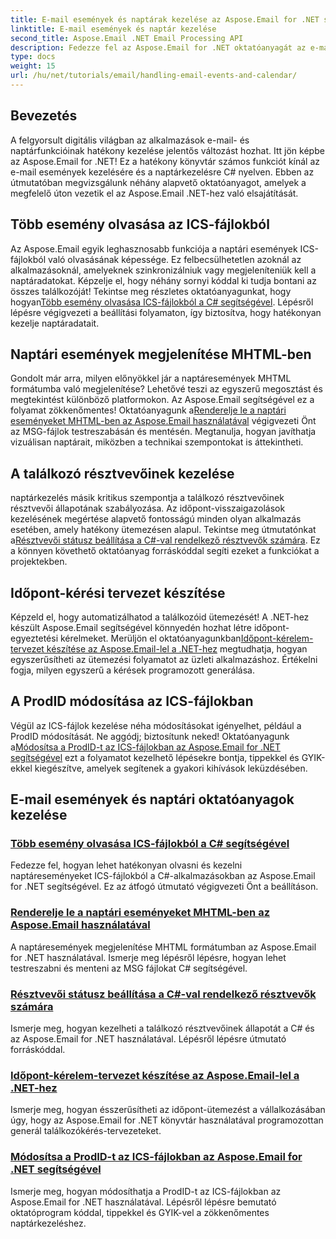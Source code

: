 ```yaml
---
title: E-mail események és naptárak kezelése az Aspose.Email for .NET segítségével
linktitle: E-mail események és naptár kezelése
second_title: Aspose.Email .NET Email Processing API
description: Fedezze fel az Aspose.Email for .NET oktatóanyagát az e-mailes események kezeléséről és a naptárkezelésről. Tanuljon meg technikákat C# alkalmazásai hatékony fejlesztéséhez.
type: docs
weight: 15
url: /hu/net/tutorials/email/handling-email-events-and-calendar/
---
```

## Bevezetés

A felgyorsult digitális világban az alkalmazások e-mail- és naptárfunkcióinak hatékony kezelése jelentős változást hozhat. Itt jön képbe az Aspose.Email for .NET! Ez a hatékony könyvtár számos funkciót kínál az e-mail események kezelésére és a naptárkezelésre C# nyelven. Ebben az útmutatóban megvizsgálunk néhány alapvető oktatóanyagot, amelyek a megfelelő úton vezetik el az Aspose.Email .NET-hez való elsajátítását.

## Több esemény olvasása az ICS-fájlokból

Az Aspose.Email egyik leghasznosabb funkciója a naptári események ICS-fájlokból való olvasásának képessége. Ez felbecsülhetetlen azoknál az alkalmazásoknál, amelyeknek szinkronizálniuk vagy megjeleníteniük kell a naptáradatokat. Képzelje el, hogy néhány sornyi kóddal ki tudja bontani az összes találkozóját! Tekintse meg részletes oktatóanyagunkat, hogy hogyan[Több esemény olvasása ICS-fájlokból a C# segítségével](./read-multiple-events-from-ics-files-with-csharp/). Lépésről lépésre végigvezeti a beállítási folyamaton, így biztosítva, hogy hatékonyan kezelje naptáradatait. 

## Naptári események megjelenítése MHTML-ben 

 Gondolt már arra, milyen előnyökkel jár a naptáresemények MHTML formátumba való megjelenítése? Lehetővé teszi az egyszerű megosztást és megtekintést különböző platformokon. Az Aspose.Email segítségével ez a folyamat zökkenőmentes! Oktatóanyagunk a[Renderelje le a naptári eseményeket MHTML-ben az Aspose.Email használatával](./render-calendar-events-in-mhtml/) végigvezeti Önt az MSG-fájlok testreszabásán és mentésén. Megtanulja, hogyan javíthatja vizuálisan naptárait, miközben a technikai szempontokat is áttekintheti.

## A találkozó résztvevőinek kezelése

 naptárkezelés másik kritikus szempontja a találkozó résztvevőinek résztvevői állapotának szabályozása. Az időpont-visszaigazolások kezelésének megértése alapvető fontosságú minden olyan alkalmazás esetében, amely hatékony ütemezésen alapul. Tekintse meg útmutatónkat a[Résztvevői státusz beállítása a C#-val rendelkező résztvevők számára](./setting-participant-status-for-appointment-attendees/). Ez a könnyen követhető oktatóanyag forráskóddal segíti ezeket a funkciókat a projektekben.

## Időpont-kérési tervezet készítése 

 Képzeld el, hogy automatizálhatod a találkozóid ütemezését! A .NET-hez készült Aspose.Email segítségével könnyedén hozhat létre időpont-egyeztetési kérelmeket. Merüljön el oktatóanyagunkban[Időpont-kérelem-tervezet készítése az Aspose.Email-lel a .NET-hez](./creating-draft-appointment-request/) megtudhatja, hogyan egyszerűsítheti az ütemezési folyamatot az üzleti alkalmazáshoz. Értékelni fogja, milyen egyszerű a kérések programozott generálása.

## A ProdID módosítása az ICS-fájlokban 

Végül az ICS-fájlok kezelése néha módosításokat igényelhet, például a ProdID módosítását. Ne aggódj; biztosítunk neked! Oktatóanyagunk a[Módosítsa a ProdID-t az ICS-fájlokban az Aspose.Email for .NET segítségével](./modify-prodid-in-ics-files/) ezt a folyamatot kezelhető lépésekre bontja, tippekkel és GYIK-ekkel kiegészítve, amelyek segítenek a gyakori kihívások leküzdésében.

## E-mail események és naptári oktatóanyagok kezelése
### [Több esemény olvasása ICS-fájlokból a C# segítségével](./read-multiple-events-from-ics-files-with-csharp/)
Fedezze fel, hogyan lehet hatékonyan olvasni és kezelni naptáreseményeket ICS-fájlokból a C#-alkalmazásokban az Aspose.Email for .NET segítségével. Ez az átfogó útmutató végigvezeti Önt a beállításon.
### [Renderelje le a naptári eseményeket MHTML-ben az Aspose.Email használatával](./render-calendar-events-in-mhtml/)
A naptáresemények megjelenítése MHTML formátumban az Aspose.Email for .NET használatával. Ismerje meg lépésről lépésre, hogyan lehet testreszabni és menteni az MSG fájlokat C# segítségével.
### [Résztvevői státusz beállítása a C#-val rendelkező résztvevők számára](./setting-participant-status-for-appointment-attendees/)
Ismerje meg, hogyan kezelheti a találkozó résztvevőinek állapotát a C# és az Aspose.Email for .NET használatával. Lépésről lépésre útmutató forráskóddal.
### [Időpont-kérelem-tervezet készítése az Aspose.Email-lel a .NET-hez](./creating-draft-appointment-request/)
Ismerje meg, hogyan ésszerűsítheti az időpont-ütemezést a vállalkozásában úgy, hogy az Aspose.Email for .NET könyvtár használatával programozottan generál találkozókérés-tervezeteket.
### [Módosítsa a ProdID-t az ICS-fájlokban az Aspose.Email for .NET segítségével](./modify-prodid-in-ics-files/)
Ismerje meg, hogyan módosíthatja a ProdID-t az ICS-fájlokban az Aspose.Email for .NET használatával. Lépésről lépésre bemutató oktatóprogram kóddal, tippekkel és GYIK-vel a zökkenőmentes naptárkezeléshez.
